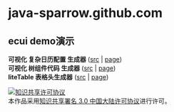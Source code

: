 java-sparrow.github.com
=======================

ecui demo演示
-------------

**可视化 复杂日历配置 生成器** ([src](page/x-calendar.html) | [page](http://java-sparrow.github.io/page/x-calendar.html))  
**可视化 树组件代码 生成器** ([src](page/tree-view.html) | [page](http://java-sparrow.github.io/page/tree-view.html))  
**liteTable 表格头生成器** ([src](page/liteTable.html) | [page](http://java-sparrow.github.io/page/liteTable.html))

[![知识共享许可协议](http://i.creativecommons.org/l/by/3.0/cn/88x31.png)](http://creativecommons.org/licenses/by/3.0/cn/)  
本作品采用[知识共享署名 3.0 中国大陆许可协议](http://creativecommons.org/licenses/by/3.0/cn/)进行许可。
